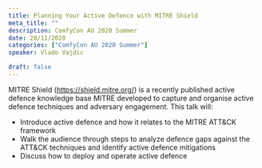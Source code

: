 ```yaml
---
title: Planning Your Active Defence with MITRE Shield
meta_title: ""
description: ComfyCon AU 2020 Summer
date: 28/11/2020
categories: ["ComfyCon AU 2020 Summer"]
speaker: Vlado Vajdic 

draft: false
---
```

MITRE Shield (https://shield.mitre.org/) is a recently published active defence knowledge base MITRE developed to capture and organise active defence techniques and adversary engagement.  This talk will:
- Introduce active defence and how it relates to the MITRE ATT&CK framework
- Walk the audience through steps to analyze defence gaps against the ATT&CK techniques and identify active defence mitigations
- Discuss how to deploy and operate active defence

